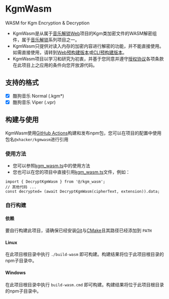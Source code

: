 # KgmWasm
WASM for Kgm Encryption & Decryption
- KgmWasm是从属于[音乐解锁Web]项目的Kgm类加密文件的WASM解密组件，属于[音乐解锁]系列项目之一。
- KgmWasm只提供对读入内存的加密内容进行解密的功能，并不能直接使用。如需直接使用，请转到[Web预构建版本]或[CLI预构建版本]。
- KgmWasm项目以学习和研究为初衷，并基于您同意并遵守[授权协议]各项条款在此项目上之应用的条件向您开放源代码。

## 支持的格式

- [x] 酷狗音乐 Normal (.kgm*)
- [x] 酷狗音乐 Viper (.vpr)

## 构建与使用

KgmWasm使用[GitHub Actions]构建和发布npm包，您可以在项目的配置中使用包名`@xhacker/kgmwasm`进行引用

### 使用方法

- 您可以参照[kgm_wasm.ts]中的使用方法
- 您也可以在您的项目中直接引用[kgm_wasm.ts]文件，例如：
```
import { DecryptKgmWasm } from '@/kgm_wasm';
// 其他代码 ...
const decrypted= (await DecryptKgmWasm(cipherText, extension)).data;
```

### 自行构建

#### 依赖
要自行构建此项目，请确保已经安装[Git]与[CMake]且其路径已经添加到 `PATH`
#### Linux
在此项目根目录中执行 `./build-wasm` 即可构建。构建结果将位于此项目根目录的npm子目录中。
#### Windows
在此项目根目录中执行 `build-wasm.cmd` 即可构建。构建结果将位于此项目根目录的npm子目录中。

[音乐解锁Web]: https://git.unlock-music.dev/um/web
[音乐解锁]: https://unlock-music.dev/
[Web预构建版本]: https://git.unlock-music.dev/um/-/packages/generic/web-build/
[CLI预构建版本]: https://git.unlock-music.dev/um/-/packages/generic/cli-build/
[授权协议]: https://github.com/nullptr-0/KgmWasm/blob/master/LICENSE.txt
[kgm_wasm.ts]: https://github.com/nullptr-0/KgmWasm/blob/master/kgm_wasm.ts
[GitHub Actions]: https://github.com/nullptr-0/KgmWasm/actions
[Git]: https://git-scm.com/book/en/v2/Getting-Started-Installing-Git
[CMake]: https://cmake.org/download/
